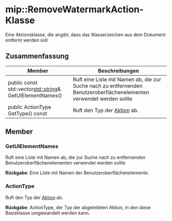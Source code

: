 # <a name="class-mipremovewatermarkaction"></a>mip::RemoveWatermarkAction-Klasse 
Eine Aktionsklasse, die angibt, dass das Wasserzeichen aus dem Dokument entfernt werden soll
  
## <a name="summary"></a>Zusammenfassung
 Member                        | Beschreibungen                                
--------------------------------|---------------------------------------------
public const std::vector<std::string>& GetUIElementNames()  |  Ruft eine Liste mit Namen ab, die zur Suche nach zu entfernenden Benutzeroberflächenelementen verwendet werden sollte
 public ActionType GetType() const  |  Ruft den Typ der [Aktion](class_mip_action.md) ab.
  
## <a name="members"></a>Member
  
### <a name="getuielementnames"></a>GetUIElementNames
Ruft eine Liste mit Namen ab, die zur Suche nach zu entfernenden Benutzeroberflächenelementen verwendet werden sollte

  
**Rückgabe**: Eine Liste mit Namen der Benutzeroberflächenelemente.
  
### <a name="actiontype"></a>ActionType
Ruft den Typ der [Aktion](class_mip_action.md) ab.

  
**Rückgabe**: ActionType, der Typ der abgeleiteten Aktion, in den diese Basisklasse umgewandelt werden kann.
